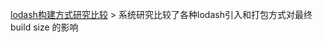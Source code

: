 [lodash构建方式研究比较](https://www.blazemeter.com/blog/the-correct-way-to-import-lodash-libraries-a-benchmark)
	> 系统研究比较了各种lodash引入和打包方式对最终build size 的影响